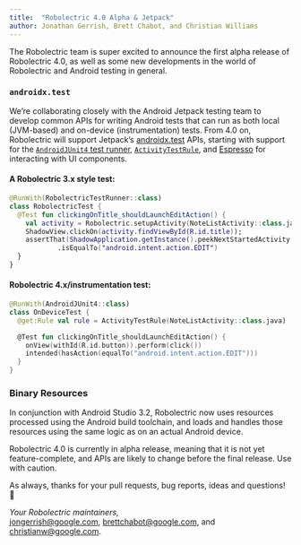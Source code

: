 ```yaml
---
title:  "Robolectric 4.0 Alpha & Jetpack"
author: Jonathan Gerrish, Brett Chabot, and Christian Williams
---
```


The Robolectric team is super excited to announce the first alpha release of Robolectric 4.0, as well as some new developments in the world of Robolectric and Android testing in general.

### `androidx.test`
We’re collaborating closely with the Android Jetpack testing team to develop common APIs for writing Android tests that can run as both local (JVM-based) and on-device (instrumentation) tests. From 4.0 on, Robolectric will support Jetpack’s [androidx.test](https://developer.android.com/training/testing/) APIs, starting with support for the [`AndroidJUnit4` test runner](https://developer.android.com/training/testing/junit-runner), [`ActivityTestRule`](https://developer.android.com/training/testing/junit-rules), and [Espresso](https://developer.android.com/training/testing/espresso/) for interacting with UI components.

#### A Robolectric 3.x style test:
```kotlin
@RunWith(RobolectricTestRunner::class)
class RobolectricTest {
  @Test fun clickingOnTitle_shouldLaunchEditAction() {
    val activity = Robolectric.setupActivity(NoteListActivity::class.java)
    ShadowView.clickOn(activity.findViewById(R.id.title));
    assertThat(ShadowApplication.getInstance().peekNextStartedActivity().action)
            .isEqualTo("android.intent.action.EDIT")
  }
}
```

#### Robolectric 4.x/instrumentation test:
```kotlin
@RunWith(AndroidJUnit4::class)
class OnDeviceTest {
  @get:Rule val rule = ActivityTestRule(NoteListActivity::class.java)

  @Test fun clickingOnTitle_shouldLaunchEditAction() {
    onView(withId(R.id.button)).perform(click())
    intended(hasAction(equalTo("android.intent.action.EDIT")))
  }
}
```

### Binary Resources

In conjunction with Android Studio 3.2, Robolectric now uses resources processed using the Android build toolchain, and loads and handles those resources using the same logic as on an actual Android device.

Robolectric 4.0 is currently in alpha release, meaning that it is not yet feature-complete, and APIs are likely to change before the final release. Use with caution.

As always, thanks for your pull requests, bug reports, ideas and questions! &#x1f4af;

_Your Robolectric maintainers,_
<br/>
[jongerrish@google.com](mailto:jongerrish@google.com), [brettchabot@google.com](mailto:brettchabot@google.com), and [christianw@google.com](mailto:christianw@google.com).